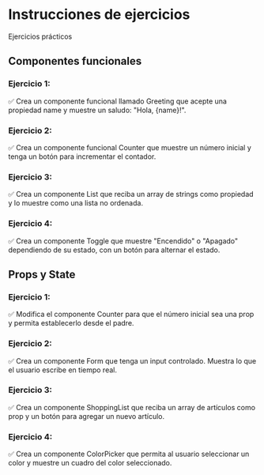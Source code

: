# Instrucciones de ejercicios

Ejercicios prácticos

## Componentes funcionales

### Ejercicio 1:

✅ Crea un componente funcional llamado Greeting que acepte una propiedad name y muestre un saludo: "Hola, {name}!".

### Ejercicio 2:

✅ Crea un componente funcional Counter que muestre un número inicial y tenga un botón para incrementar el contador.

### Ejercicio 3:

✅ Crea un componente List que reciba un array de strings como propiedad y lo muestre como una lista no ordenada.

### Ejercicio 4:

✅ Crea un componente Toggle que muestre "Encendido" o "Apagado" dependiendo de su estado, con un botón para alternar el estado.

## Props y State

### Ejercicio 1:

✅ Modifica el componente Counter para que el número inicial sea una prop y permita establecerlo desde el padre.

### Ejercicio 2:

✅ Crea un componente Form que tenga un input controlado. Muestra lo que el usuario escribe en tiempo real.

### Ejercicio 3:

✅ Crea un componente ShoppingList que reciba un array de artículos como prop y un botón para agregar un nuevo artículo.

### Ejercicio 4:

✅ Crea un componente ColorPicker que permita al usuario seleccionar un color y muestre un cuadro del color seleccionado.

